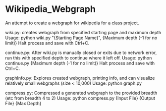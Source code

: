 # Wikipedia_Webgraph
An attempt to create a webgraph for wikipedia for a class project.

wiki.py: creates webgraph from specified starting page and maximum depth
  Usage: python wiki.py "{Starting Page Name}", {Maximum depth (-1 for no limit)}
  Halt process and save with Ctrl+C.
  
continue.py: After wiki.py is manually closed or exits due to network error, run this with specified depth to continue where it left off.
  Usage: python continue.py {Maximum depth (-1 for no limit)}
  Halt process and save with Ctrl+C.
  
graphInfo.py: Explores created webgraph, printing info, and can visualize relatively small webgraphs (size < 10,000)
  Usage: python graph.py

compress.py: Compressed a generated webgraph to the provided breadth (etc from breadth 4 to 2)
  Usage: python compress.py {Input File} {Output File} {Max Depth}
